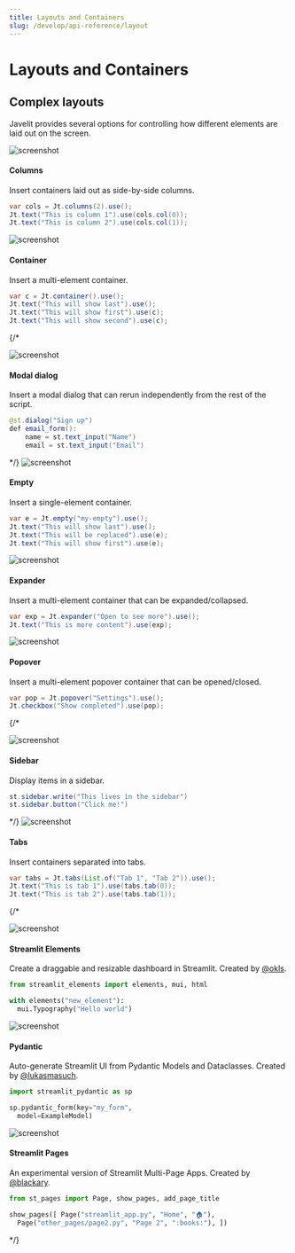 ```yaml
---
title: Layouts and Containers
slug: /develop/api-reference/layout
---
```


# Layouts and Containers

## Complex layouts

Javelit provides several options for controlling how different elements are laid out on the screen.

<TileContainer>
<RefCard href="/develop/api-reference/layout/jt.columns">

<Image pure alt="screenshot" src="/images/api/columns.jpg" />

<h4>Columns</h4>

Insert containers laid out as side-by-side columns.

```java
var cols = Jt.columns(2).use();
Jt.text("This is column 1").use(cols.col(0));
Jt.text("This is column 2").use(cols.col(1));
```

</RefCard>
<RefCard href="/develop/api-reference/layout/jt.container">

<Image pure alt="screenshot" src="/images/api/container.jpg" />

<h4>Container</h4>

Insert a multi-element container.

```java
var c = Jt.container().use();
Jt.text("This will show last").use();
Jt.text("This will show first").use(c);
Jt.text("This will show second").use(c);
```

</RefCard>

{/*
<RefCard href="/develop/api-reference/execution-flow/st.dialog">

<Image pure alt="screenshot" src="/images/api/dialog.jpg" />

<h4>Modal dialog</h4>

Insert a modal dialog that can rerun independently from the rest of the script.

```java
@st.dialog("Sign up")
def email_form():
    name = st.text_input("Name")
    email = st.text_input("Email")
```

</RefCard>
*/}

<RefCard href="/develop/api-reference/layout/jt.empty">

<Image pure alt="screenshot" src="/images/api/empty.jpg" />

<h4>Empty</h4>

Insert a single-element container.

```java
var e = Jt.empty("my-empty").use();
Jt.text("This will show last").use();
Jt.text("This will be replaced").use(e);
Jt.text("This will show first").use(e);
```

</RefCard>
<RefCard href="/develop/api-reference/layout/jt.expander">

<Image pure alt="screenshot" src="/images/api/expander.jpg" />

<h4>Expander</h4>

Insert a multi-element container that can be expanded/collapsed.

```java
var exp = Jt.expander("Open to see more").use();
Jt.text("This is more content").use(exp);
```

</RefCard>
<RefCard href="/develop/api-reference/layout/jt.popover">

<Image pure alt="screenshot" src="/images/api/popover.svg" />

<h4>Popover</h4>

Insert a multi-element popover container that can be opened/closed.

```java
var pop = Jt.popover("Settings").use();
Jt.checkbox("Show completed").use(pop);
```

</RefCard>

{/*
<RefCard href="/develop/api-reference/layout/st.sidebar">

<Image pure alt="screenshot" src="/images/api/sidebar.jpg" />

<h4>Sidebar</h4>

Display items in a sidebar.

```java
st.sidebar.write("This lives in the sidebar")
st.sidebar.button("Click me!")
```

</RefCard>
*/}

<RefCard href="/develop/api-reference/layout/jt.tabs">

<Image pure alt="screenshot" src="/images/api/tabs.jpg" />

<h4>Tabs</h4>

Insert containers separated into tabs.

```java
var tabs = Jt.tabs(List.of("Tab 1", "Tab 2")).use();
Jt.text("This is tab 1").use(tabs.tab(0));
Jt.text("This is tab 2").use(tabs.tab(1));
```

</RefCard>
</TileContainer>

{/*
<ComponentSlider>

<ComponentCard href="https://github.com/okld/streamlit-elements">

<Image pure alt="screenshot" src="/images/api/components/elements.jpg" />

<h4>Streamlit Elements</h4>

Create a draggable and resizable dashboard in Streamlit. Created by [@okls](https://github.com/okls).

```python
from streamlit_elements import elements, mui, html

with elements("new_element"):
  mui.Typography("Hello world")
```

</ComponentCard>

<ComponentCard href="https://github.com/lukasmasuch/streamlit-pydantic">

<Image pure alt="screenshot" src="/images/api/components/pydantic.jpg" />

<h4>Pydantic</h4>

Auto-generate Streamlit UI from Pydantic Models and Dataclasses. Created by [@lukasmasuch](https://github.com/lukasmasuch).

```python
import streamlit_pydantic as sp

sp.pydantic_form(key="my_form",
  model=ExampleModel)
```

</ComponentCard>

<ComponentCard href="https://github.com/blackary/st_pages">

<Image pure alt="screenshot" src="/images/api/components/pages.jpg" />

<h4>Streamlit Pages</h4>

An experimental version of Streamlit Multi-Page Apps. Created by [@blackary](https://github.com/blackary).

```python
from st_pages import Page, show_pages, add_page_title

show_pages([ Page("streamlit_app.py", "Home", "🏠"),
  Page("other_pages/page2.py", "Page 2", ":books:"), ])
```

</ComponentCard>

</ComponentSlider>
*/}
